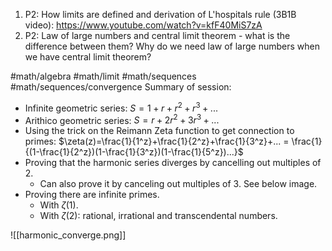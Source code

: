 1) P2: How limits are defined and derivation of L'hospitals rule (3B1B video):  https://www.youtube.com/watch?v=kfF40MiS7zA
2) P2: Law of large numbers and central limit theorem - what is the difference between them? Why do we need law of large numbers when we have central limit theorem?

#math/algebra #math/limit #math/sequences #math/sequences/convergence 
Summary of session:
- Infinite geometric series: $S = 1+r+r^2+r^3+ ...$  
- Arithico geometric series: $S = r+2 r^2+3 r^3+ ...$
- Using the trick on the Reimann Zeta function to get connection to primes: $\zeta(z)=\frac{1}{1^z}+\frac{1}{2^z}+\frac{1}{3^z}+... = \frac{1}{(1-\frac{1}{2^z})(1-\frac{1}{3^z})(1-\frac{1}{5^z})...}$
- Proving that the harmonic series diverges by cancelling out multiples of 2.
	- Can also prove it by canceling out multiples of 3. See below image.
- Proving there are infinite primes.
	- With $\zeta(1)$.
	- With $\zeta(2)$: rational, irrational and transcendental numbers.

![[harmonic_converge.png]]
